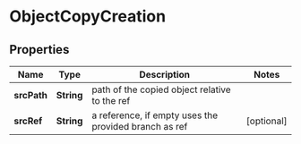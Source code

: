 

# ObjectCopyCreation


## Properties

Name | Type | Description | Notes
------------ | ------------- | ------------- | -------------
**srcPath** | **String** | path of the copied object relative to the ref | 
**srcRef** | **String** | a reference, if empty uses the provided branch as ref |  [optional]



